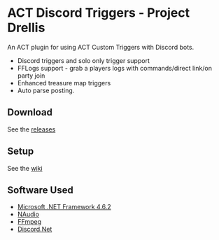 # ACT Discord Triggers - Project Drellis
An ACT plugin for using ACT Custom Triggers with Discord bots.

- Discord triggers and solo only trigger support
- FFLogs support - grab a players logs with commands/direct link/on party join
- Enhanced treasure map triggers
- Auto parse posting.

## Download
See the [releases](https://github.com/Buttys/ACT-Discord-Triggers/releases)

## Setup
See the [wiki](https://github.com/Makar8000/ACT-Discord-Triggers/wiki/First-Time-Setup-Guide)

## Software Used
 * [Microsoft .NET Framework 4.6.2](https://www.microsoft.com/en-us/download/details.aspx?id=53344)
 * [NAudio](https://github.com/naudio/NAudio)
 * [FFmpeg](https://ffmpeg.zeranoe.com/builds/)
 * [Discord.Net](https://github.com/RogueException/Discord.Net)
